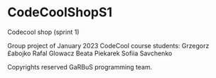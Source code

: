 # CodeCoolShopS1
Codecool shop (sprint 1)

Group project of January 2023 CodeCool course students:
Grzegorz £abojko
Rafal Glowacz
Beata Piekarek
Sofiia Savchenko

Copyrights reserved GaRBuS programming team.
